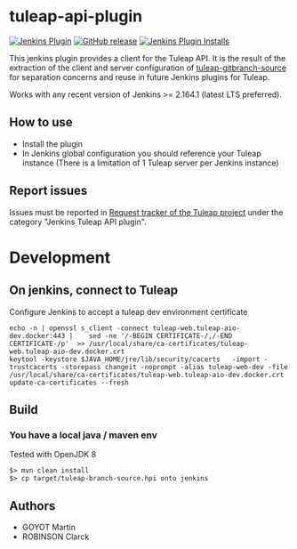 # tuleap-api-plugin

[![Jenkins Plugin](https://img.shields.io/jenkins/plugin/v/tuleap-api.svg)](https://plugins.jenkins.io/tuleap-api/)
[![GitHub release](https://img.shields.io/github/release/jenkinsci/tuleap-api.svg?label=changelog)](https://plugins.jenkins.io/tuleap-api/releases/latest)
[![Jenkins Plugin Installs](https://img.shields.io/jenkins/plugin/i/tuleap-api.svg?color=blue)](https://plugins.jenkins.io/tuleap-api/)

This jenkins plugin provides a client for the Tuleap API. It is the result of the extraction of the client and server configuration of
[tuleap-gitbranch-source](https://github.com/jenkinsci/tuleap-git-branch-source-plugin/) for separation concerns and reuse in future Jenkins
plugins for Tuleap.

Works with any recent version of Jenkins >= 2.164.1 (latest LTS preferred).

## How to use

* Install the plugin
* In Jenkins global configuration you should reference your Tuleap instance (There is a limitation of 1 Tuleap server per Jenkins instance)

## Report issues

Issues must be reported in [Request tracker of the Tuleap project](https://tuleap.net/plugins/tracker/?report=1136) under the category "Jenkins Tuleap API plugin".

# Development

## On jenkins, connect to Tuleap

Configure Jenkins to accept a tuleap dev environment certificate

    echo -n | openssl s_client -connect tuleap-web.tuleap-aio-dev.docker:443 |    sed -ne '/-BEGIN CERTIFICATE-/,/-END CERTIFICATE-/p'  >> /usr/local/share/ca-certificates/tuleap-web.tuleap-aio-dev.docker.crt
    keytool -keystore $JAVA_HOME/jre/lib/security/cacerts   -import -trustcacerts -storepass changeit -noprompt -alias tuleap-web-dev -file /usr/local/share/ca-certificates/tuleap-web.tuleap-aio-dev.docker.crt
    update-ca-certificates --fresh

## Build

### You have a local java / maven env

Tested with OpenJDK 8

    $> mvn clean install
    $> cp target/tuleap-branch-source.hpi onto jenkins

## Authors

* GOYOT Martin
* ROBINSON Clarck
